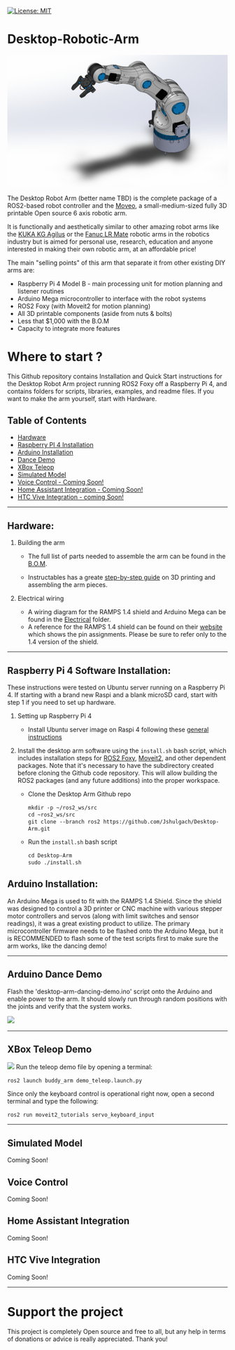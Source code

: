 [![License: MIT](https://img.shields.io/badge/License-MIT-green.svg)](https://opensource.org/licenses/MIT)
# Desktop-Robotic-Arm
![](https://github.com/Jshulgach/Desktop-Arm/blob/master/media/solidworks-full-arm.PNG)

The Desktop Robot Arm (better name TBD) is the complete package of a ROS2-based robot controller and the [Moveo](https://www.bcn3d.com/bcn3d-moveo-the-future-of-learning-robotic-arm/), a small-medium-sized fully 3D printable Open source 6 axis robotic arm. 

It is functionally and aesthetically similar to other amazing robot arms like the [KUKA KG Agilus](https://www.kuka.com/en-us/products/robotics-systems/industrial-robots/kr-agilus) or the [Fanuc LR Mate](https://www.fanucamerica.com/products/robots/series/lr-mate/lr-mate-200id) robotic arms in the robotics industry but is aimed for personal use, research, education and anyone interested in making their own robotic arm, at an affordable price! 

The main "selling points" of this arm that separate it from other existing DIY arms are:
+ Raspberry Pi 4 Model B - main processing unit for motion planning and listener routines
+ Arduino Mega microcontroller to interface with the robot systems
+ ROS2 Foxy (with Moveit2 for motion planning)
+ All 3D printable components (aside from nuts & bolts)
+ Less that $1,000 with the B.O.M
+ Capacity to integrate more features

# Where to start ? 
This Github repository contains Installation and Quick Start instructions for the Desktop Robot Arm project running ROS2 Foxy off a Raspberry Pi 4, and contains folders for scripts, libraries, examples, and readme files. If you want to make the arm yourself, start with Hardware.

Table of Contents
---
+ [Hardware](#hardware)    
+ [Raspberry PI 4 Installation](#rpi4-installation)    
+ [Arduino Installation](#arduino-installation)    
+ [Dance Demo](#demo)    
+ [XBox Teleop](#xbox-teleop)    
+ [Simulated Model](#simulated-model)    
+ [Voice Control - Coming Soon!](#voice-control)
+ [Home Assistant Integration - Coming Soon!](#home-assistant-integration)
+ [HTC Vive Integration - coming Soon!](#htc-vive)
---

## Hardware:
<a name="hardware"/>

1. Building the arm
   + The full list of parts needed to assemble the arm can be found in the [B.O.M](tbd).

   + Instructables has a greate [step-by-step guide](https://www.instructables.com/Build-a-Giant-3D-Printed-Robot-Arm/) on 3D printing and assembling the arm pieces. 
   
2. Electrical wiring
   + A wiring diagram for the RAMPS 1.4 shield and Arduino Mega can be found in the [Electrical](tbd) folder.
   + A reference for the RAMPS 1.4 shield can be found on their [website](https://reprap.com/wiki/RAMPS_1.4) which shows the pin assignments. Please be sure to refer only to the 1.4 version of the shield.

---

## Raspberry Pi 4 Software Installation:
<a name="rpi4-installation"/>
These instructions were tested on Ubuntu server running on a Raspberry Pi 4. If starting with a brand new Raspi and a blank microSD card, start with step 1 if you need to set up hardware.


1. Setting up Raspberry Pi 4
   + Install Ubuntu server image on Raspi 4 following these [general instructions](https://itsfoss.com/install-ubuntu-server-raspberry-pi/)
 
2. Install the desktop arm software using the `install.sh` bash script, which includes installation steps for [ROS2 Foxy](https://docs.ros.org/en/foxy/Installation/Ubuntu-Development-Setup.html), [Moveit2](https://moveit.ros.org/install-moveit2/binary/), and other dependent packages. Note that it's necessary to have the subdirectory created before cloning the Github code repository. This will allow building the ROS2 packages (and any future additions) into the proper workspace.
   + Clone the Desktop Arm Github repo
     ~~~
     mkdir -p ~/ros2_ws/src
     cd ~ros2_ws/src
     git clone --branch ros2 https://github.com/Jshulgach/Desktop-Arm.git
     ~~~
   + Run the `install.sh` bash script
     ~~~
     cd Desktop-Arm
     sudo ./install.sh
     ~~~
   
## Arduino Installation:
<a name="arduino-installation"/>
An Arduino Mega is used to fit with the RAMPS 1.4 Shield. Since the shield was designed to control a 3D printer or CNC machine with various stepper motor controllers and servos (along with limit switches and sensor readings), it was a great existing product to utilize. The primary microcontroller firmware needs to be flashed onto the Arduino Mega, but it is RECOMMENDED to flash some of the test scripts first to make sure the arm works, like the dancing demo!

---

## Arduino Dance Demo
<a name="demo"/>

Flash the 'desktop-arm-dancing-demo.ino' script onto the Arduino and enable power to the arm. It should slowly run through random positions with the joints and verify that the system works.

![ ](tbd)

--- 

## XBox Teleop Demo
<a name="xbox-teleop">

![ ](tbd)
Run the teleop demo file by opening a terminal:
```
ros2 launch buddy_arm demo_teleop.launch.py
```
Since only the keyboard control is operational right now, open a second terminal and type the following:
```
ros2 run moveit2_tutorials servo_keyboard_input
```
---

Simulated Model 
<a name="simulated-model">
---
Coming Soon!


Voice Control
<a name="voice-control">
---
Coming Soon!


Home Assistant Integration
<a name="home-assistant-integration">
---
Coming Soon!


HTC Vive Integration
<a name="htc-vive">
---
Coming Soon!

---

# Support the project

This project is completely Open source and free to all, but any help in terms of donations or advice is really appreciated. Thank you!



